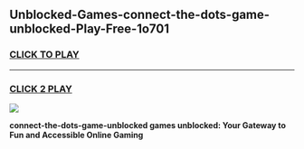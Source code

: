 
## Unblocked-Games-connect-the-dots-game-unblocked-Play-Free-1o701
<h3>
<a href="https://premium76.site?title=connect-the-dots-game-unblocked&ref=24M">CLICK TO PLAY</a></h3>
<hr>

<h3>
<a href="https://premium76.site?title=connect-the-dots-game-unblocked&ref=24M">CLICK 2 PLAY</a>
  
</h3>

<a href="https://premium76.site?title=connect-the-dots-game-unblocked&ref=24M"><img src="https://clearcache.store/games.png"></a>


**connect-the-dots-game-unblocked games unblocked: Your Gateway to Fun and Accessible Online Gaming**

